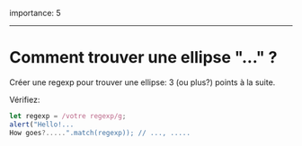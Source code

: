 importance: 5

---

#  Comment trouver une ellipse "..." ?

Créer une regexp pour trouver une ellipse: 3 (ou plus?) points à la suite.

Vérifiez:

```js
let regexp = /votre regexp/g;
alert("Hello!...
How goes?.....".match(regexp)); // ..., .....
```
